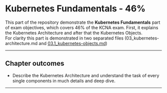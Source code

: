 # Kubernetes Fundamentals - 46%
This part of the repository demonstrate the **Kubernetes Fundamentals** part of exam objectives, which covers 46% of the KCNA exam. First, it explains the Kubernetes Architecture and after that the Kubernetes Objects.  
For clarity this part is demonstrated in two separated files (03_kubernetes-architecture.md and [03.1_kubernetes-objects.md](./03.1_kubernernetes-objects.md))

---

## Chapter outcomes
- Describe the Kubernetes Architecture and understand the task of every single components in much details and deep dive.

---


